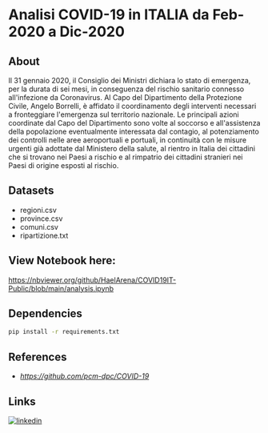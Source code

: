 
# Analisi COVID-19 in ITALIA da Feb-2020 a Dic-2020

## About

Il 31 gennaio 2020, il Consiglio dei Ministri dichiara lo stato di emergenza, per la durata di sei mesi, in conseguenza del rischio sanitario connesso all'infezione da Coronavirus. Al Capo del Dipartimento della Protezione Civile, Angelo Borrelli, è affidato il coordinamento degli interventi necessari a fronteggiare l'emergenza sul territorio nazionale.
Le principali azioni coordinate dal Capo del Dipartimento sono volte al soccorso e all'assistenza della popolazione eventualmente interessata dal contagio, al potenziamento dei controlli nelle aree aeroportuali e portuali, in continuità con le misure urgenti già adottate dal Ministero della salute, al rientro in Italia dei cittadini che si trovano nei Paesi a rischio e al rimpatrio dei cittadini stranieri nei Paesi di origine esposti al rischio.

## Datasets 

- regioni.csv
- province.csv
- comuni.csv 
- ripartizione.txt
 
## View Notebook here:
https://nbviewer.org/github/HaelArena/COVID19IT-Public/blob/main/analysis.ipynb

## Dependencies

```bash
pip install -r requirements.txt
```
    
## References
- _https://github.com/pcm-dpc/COVID-19_

## Links

[![linkedin](https://img.shields.io/badge/linkedin-0A66C2?style=for-the-badge&logo=linkedin&logoColor=white)](https://www.linkedin.com/in/raffaelefruncillo/)



